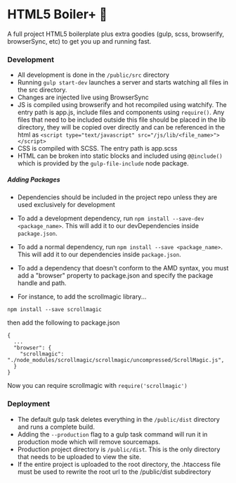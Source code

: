 # HTML5 Boiler+ :nail_care:
A full project HTML5 boilerplate plus extra goodies (gulp, scss, browserify, browserSync, etc) to get you up and running fast.

### Development
- All development is done in the ``/public/src`` directory
- Running ``gulp start-dev`` launches a server and starts watching all files in the src directory.
- Changes are injected live using BrowserSync
- JS is compiled using browserify and hot recompiled using watchify.  The entry path is app.js, include files and components using ``require()``.  Any files that need to be included outside this file should be placed in the lib directory, they will be copied over directly and can be referenced in the html as ``<script type="text/javascript" src="/js/lib/<file_name>"></script>``
- CSS is compiled with SCSS.  The entry path is app.scss
- HTML can be broken into static blocks and included using ```@@include()``` which is provided by the ``gulp-file-include`` node package.

##### Adding Packages
- Dependencies should be included in the project repo unless they are used exclusively for development
- To add a development dependency, run ``npm install --save-dev <package_name>``.  This will add it to our devDependencies inside ``package.json``.
- To add a normal dependency, run ``npm install --save <package_name>``.  This will add it to our dependencies inside ``package.json``.
- To add a dependency that doesn't conform to the AMD syntax, you must add a "browser" property to package.json and specify the package handle and path.  

- For instance, to add the scrollmagic library...
```
npm install --save scrollmagic
```
then add the following to package.json
```
{
  ...
  "browser": {
    "scrollmagic": "./node_modules/scrollmagic/scrollmagic/uncompressed/ScrollMagic.js",
  }
}
```
Now you can require scrollmagic with ```require('scrollmagic')```

### Deployment
- The default gulp task deletes everything in the ``/public/dist`` directory and runs a complete build.
- Adding the ``--production`` flag to a gulp task command will run it in production mode which will remove sourcemaps.
- Production project directory is ``/public/dist``.  This is the only directory that needs to be uploaded to view the site.
- If the entire project is uploaded to the root directory, the .htaccess file must be used to rewrite the root url to the /public/dist subdirectory
